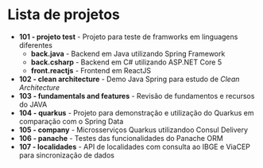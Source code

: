 # Lista de projetos

- **101 - projeto test** - Projeto para teste de framworks em linguagens diferentes
  - **back.java** - Backend em Java utilizando Spring Framework
  - **back.csharp** - Backend em C# utilizando ASP.NET Core 5
  - **front.reactjs** - Frontend em ReactJS
- **102 - clean architecture** - Demo Java Spring para estudo de *Clean Architecture*
- **103 - fundamentals and features** - Revisão de fundamentos e recursos do JAVA
- **104 - quarkus** - Projeto para demonstração e utilização do Quarkus em comparação com o Spring Data
- **105 - company** - Microsserviços Quarkus utilizandoo Consul Delivery
- **106 - panache** - Testes das funcionalidades do Panache ORM
- **107 - localidades** - API de localidades com consulta ao IBGE e ViaCEP para sincronização de dados
